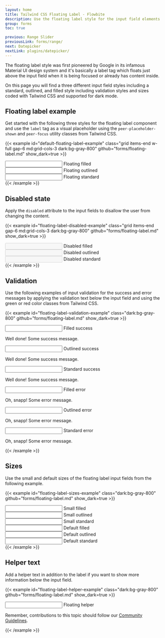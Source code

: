 ```yaml
---
layout: home
title: Tailwind CSS Floating Label - Flowbite
description: Use the floating label style for the input field elements to replicate the Material UI design system from Google and choose from multiple styles and sizes
group: forms
toc: true

previous: Range Slider
previousLink: forms/range/
next: Datepicker
nextLink: plugins/datepicker/
---
```


The floating label style was first pioneered by Google in its infamous Material UI design system and it's basically a label tag which floats just above the input field when it is being focused or already has content inside.

On this page you will find a three different input field styles including a standard, outlined, and filled style including validation styles and sizes coded with Tailwind CSS and supported for dark mode.

## Floating label example

Get started with the following three styles for the floating label component and use the `label` tag as a visual placeholder using the `peer-placeholder-shown` and `peer-focus` utility classes from Tailwind CSS.

{{< example id="default-floating-label-example" class="grid items-end w-full gap-6 md:grid-cols-3 dark:bg-gray-800" github="forms/floating-label.md" show_dark=true >}}
<div class="relative">
    <input type="text" id="floating_filled" class="block rounded-t-lg px-2.5 pb-2.5 pt-5 w-full text-sm text-gray-900 bg-gray-50 dark:bg-gray-700 border-0 border-b-2 border-gray-300 appearance-none dark:text-white dark:border-gray-600 dark:focus:border-blue-500 focus:outline-none focus:ring-0 focus:border-blue-600 peer" placeholder=" " />
    <label for="floating_filled" class="absolute text-sm text-gray-500 dark:text-gray-400 duration-300 transform -translate-y-4 scale-75 top-4 z-10 origin-[0] left-2.5 peer-focus:text-blue-600 peer-focus:dark:text-blue-500 peer-placeholder-shown:scale-100 peer-placeholder-shown:translate-y-0 peer-focus:scale-75 peer-focus:-translate-y-4">Floating filled</label>
</div>
<div class="relative">
    <input type="text" id="floating_outlined" class="block px-2.5 pb-2.5 pt-4 w-full text-sm text-gray-900 bg-transparent rounded-lg border-1 border-gray-300 appearance-none dark:text-white dark:border-gray-600 dark:focus:border-blue-500 focus:outline-none focus:ring-0 focus:border-blue-600 peer" placeholder=" " />
    <label for="floating_outlined" class="absolute text-sm text-gray-500 dark:text-gray-400 duration-300 transform -translate-y-4 scale-75 top-2 z-10 origin-[0] bg-white dark:bg-gray-800 px-2 peer-focus:px-2 peer-focus:text-blue-600 peer-focus:dark:text-blue-500 peer-placeholder-shown:scale-100 peer-placeholder-shown:-translate-y-1/2 peer-placeholder-shown:top-1/2 peer-focus:top-2 peer-focus:scale-75 peer-focus:-translate-y-4 left-1">Floating outlined</label>
</div>
<div class="relative z-0">
    <input type="text" id="floating_standard" class="block py-2.5 px-0 w-full text-sm text-gray-900 bg-transparent border-0 border-b-2 border-gray-300 appearance-none dark:text-white dark:border-gray-600 dark:focus:border-blue-500 focus:outline-none focus:ring-0 focus:border-blue-600 peer" placeholder=" " />
    <label for="floating_standard" class="absolute text-sm text-gray-500 dark:text-gray-400 duration-300 transform -translate-y-6 scale-75 top-3 -z-10 origin-[0] peer-focus:left-0 peer-focus:text-blue-600 peer-focus:dark:text-blue-500 peer-placeholder-shown:scale-100 peer-placeholder-shown:translate-y-0 peer-focus:scale-75 peer-focus:-translate-y-6">Floating standard</label>
</div>
{{< /example >}}

## Disabled state

Apply the `disabled` attribute to the input fields to disallow the user from changing the content.

{{< example id="floating-label-disabled-example" class="grid items-end gap-6 md:grid-cols-3 dark:bg-gray-800" github="forms/floating-label.md" show_dark=true >}}
<div class="relative">
    <input type="text" id="disabled_filled" class="block rounded-t-lg px-2.5 pb-2.5 pt-5 w-full text-sm text-gray-900 bg-gray-50 dark:bg-gray-700 border-0 border-b-2 border-gray-300 appearance-none dark:text-white dark:border-gray-600 dark:focus:border-blue-500 focus:outline-none focus:ring-0 focus:border-blue-600 peer" placeholder=" " disabled />
    <label for="disabled_filled" class="absolute text-sm text-gray-400 dark:text-gray-500 duration-300 transform -translate-y-4 scale-75 top-4 z-10 origin-[0] left-2.5 peer-focus:text-blue-600 peer-focus:dark:text-blue-500 peer-placeholder-shown:scale-100 peer-placeholder-shown:translate-y-0 peer-focus:scale-75 peer-focus:-translate-y-4">Disabled filled</label>
</div>
<div class="relative">
    <input type="text" id="disabled_outlined" class="block px-2.5 pb-2.5 pt-4 w-full text-sm text-gray-900 bg-transparent rounded-lg border-1 border-gray-300 appearance-none dark:text-white dark:border-gray-600 dark:focus:border-blue-500 focus:outline-none focus:ring-0 focus:border-blue-600 peer" placeholder=" " disabled />
    <label for="disabled_outlined" class="absolute text-sm text-gray-400 dark:text-gray-500 duration-300 transform -translate-y-4 scale-75 top-2 z-10 origin-[0] bg-white dark:bg-gray-800 px-2 peer-focus:px-2 peer-focus:text-blue-600 peer-focus:dark:text-blue-500 peer-placeholder-shown:scale-100 peer-placeholder-shown:-translate-y-1/2 peer-placeholder-shown:top-1/2 peer-focus:top-2 peer-focus:scale-75 peer-focus:-translate-y-4 left-1">Disabled outlined</label>
</div>
<div class="relative z-0">
    <input type="text" id="disabled_standard" class="block py-2.5 px-0 w-full text-sm text-gray-900 bg-transparent border-0 border-b-2 border-gray-300 appearance-none dark:text-white dark:border-gray-600 dark:focus:border-blue-500 focus:outline-none focus:ring-0 focus:border-blue-600 peer" placeholder=" " disabled />
    <label for="disabled_standard" class="absolute text-sm text-gray-400 dark:text-gray-500 duration-300 transform -translate-y-6 scale-75 top-3 -z-10 origin-[0] peer-focus:left-0 peer-focus:text-blue-600 peer-focus:dark:text-blue-500 peer-placeholder-shown:scale-100 peer-placeholder-shown:translate-y-0 peer-focus:scale-75 peer-focus:-translate-y-6">Disabled standard</label>
</div>
{{< /example >}}

## Validation

Use the following examples of input validation for the success and error messages by applying the validation text below the input field and using the green or red color classes from Tailwind CSS.

{{< example id="floating-label-validation-example" class="dark:bg-gray-800" github="forms/floating-label.md" show_dark=true >}}
<!-- Success messages -->
<div class="grid items-end gap-6 mb-6 md:grid-cols-3">
    <div>
        <div class="relative">
            <input type="text" id="filled_success" aria-describedby="filled_success_help" class="block rounded-t-lg px-2.5 pb-2.5 pt-5 w-full text-sm text-gray-900 bg-gray-50 dark:bg-gray-700 border-0 border-b-2 border-green-600 dark:border-green-500 appearance-none dark:text-white dark:focus:border-green-500 focus:outline-none focus:ring-0 focus:border-green-600 peer" placeholder=" " />
            <label for="filled_success" class="absolute text-sm text-green-600 dark:text-green-500 duration-300 transform -translate-y-4 scale-75 top-4 z-10 origin-[0] left-2.5 peer-placeholder-shown:scale-100 peer-placeholder-shown:translate-y-0 peer-focus:scale-75 peer-focus:-translate-y-4">Filled success</label>
        </div>
        <p id="filled_success_help" class="mt-2 text-xs text-green-600 dark:text-green-400"><span class="font-medium">Well done!</span> Some success message.</p>
    </div>
    <div>   
        <div class="relative">
            <input type="text" id="outlined_success" aria-describedby="outlined_success_help" class="block px-2.5 pb-2.5 pt-4 w-full text-sm text-gray-900 bg-transparent rounded-lg border-1 border-green-600 appearance-none dark:text-white dark:border-green-500 dark:focus:border-green-500 focus:outline-none focus:ring-0 focus:border-green-600 peer" placeholder=" " />
            <label for="outlined_success" class="absolute text-sm text-green-600 dark:text-green-500 duration-300 transform -translate-y-4 scale-75 top-2 z-10 origin-[0] bg-white dark:bg-gray-800 px-2 peer-focus:px-2 peer-placeholder-shown:scale-100 peer-placeholder-shown:-translate-y-1/2 peer-placeholder-shown:top-1/2 peer-focus:top-2 peer-focus:scale-75 peer-focus:-translate-y-4 left-1">Outlined success</label>
        </div>
        <p id="outlined_success_help" class="mt-2 text-xs text-green-600 dark:text-green-400"><span class="font-medium">Well done!</span> Some success message.</p>    
    </div>
    <div>
        <div class="relative z-0">
            <input type="text" id="standard_success" aria-describedby="standard_success_help" class="block py-2.5 px-0 w-full text-sm text-gray-900 bg-transparent border-0 border-b-2 border-green-600 appearance-none dark:text-white dark:border-green-500 dark:focus:border-green-500 focus:outline-none focus:ring-0 focus:border-green-600 peer" placeholder=" " />
            <label for="standard_success" class="absolute text-sm text-green-600 dark:text-green-500 duration-300 transform -translate-y-6 scale-75 top-3 -z-10 origin-[0] peer-focus:left-0 peer-placeholder-shown:scale-100 peer-placeholder-shown:translate-y-0 peer-focus:scale-75 peer-focus:-translate-y-6">Standard success</label>
        </div>
        <p id="standard_success_help" class="mt-2 text-xs text-green-600 dark:text-green-400"><span class="font-medium">Well done!</span> Some success message.</p>
    </div>
</div>

<!-- Error messages -->
<div class="grid items-end gap-6 md:grid-cols-3">
    <div>
        <div class="relative">
            <input type="text" id="filled_error" aria-describedby="filled_error_help" class="block rounded-t-lg px-2.5 pb-2.5 pt-5 w-full text-sm text-gray-900 bg-gray-50 dark:bg-gray-700 border-0 border-b-2 appearance-none dark:text-white dark:border-red-500 focus:outline-none focus:ring-0 border-red-600 focus:border-red-600 dark:focus-border-red-500 peer" placeholder=" " />
            <label for="filled_error" class="absolute text-sm duration-300 transform -translate-y-4 scale-75 top-4 z-10 origin-[0] left-2.5 text-red-600 dark:text-red-500 peer-placeholder-shown:scale-100 peer-placeholder-shown:translate-y-0 peer-focus:scale-75 peer-focus:-translate-y-4">Filled error</label>
        </div>
        <p id="filled_error_help" class="mt-2 text-xs text-red-600 dark:text-red-400"><span class="font-medium">Oh, snapp!</span> Some error message.</p>
    </div>
    <div>   
        <div class="relative">
            <input type="text" id="outlined_error" aria-describedby="outlined_error_help" class="block px-2.5 pb-2.5 pt-4 w-full text-sm text-gray-900 bg-transparent rounded-lg border-1 appearance-none dark:text-white dark:border-red-500 border-red-600 dark:focus:border-red-500 focus:outline-none focus:ring-0 focus:border-red-600 peer" placeholder=" " />
            <label for="outlined_error" class="absolute text-sm text-red-600 dark:text-red-500 duration-300 transform -translate-y-4 scale-75 top-2 z-10 origin-[0] bg-white dark:bg-gray-800 px-2 peer-focus:px-2 peer-placeholder-shown:scale-100 peer-placeholder-shown:-translate-y-1/2 peer-placeholder-shown:top-1/2 peer-focus:top-2 peer-focus:scale-75 peer-focus:-translate-y-4 left-1">Outlined error</label>
        </div>
        <p id="outlined_error_help" class="mt-2 text-xs text-red-600 dark:text-red-400"><span class="font-medium">Oh, snapp!</span> Some error message.</p>    
    </div>
    <div>
        <div class="relative z-0">
            <input type="text" id="standard_error" aria-describedby="standard_error_help" class="block py-2.5 px-0 w-full text-sm text-gray-900 bg-transparent border-0 border-b-2 border-red-600 appearance-none dark:text-white dark:border-red-500 dark:focus:border-red-500 focus:outline-none focus:ring-0 focus:border-red-600 peer" placeholder=" " />
            <label for="standard_error" class="absolute text-sm text-red-600 dark:text-red-500 duration-300 transform -translate-y-6 scale-75 top-3 -z-10 origin-[0] peer-focus:left-0 peer-placeholder-shown:scale-100 peer-placeholder-shown:translate-y-0 peer-focus:scale-75 peer-focus:-translate-y-6">Standard error</label>
        </div>
        <p id="standard_error_help" class="mt-2 text-xs text-red-600 dark:text-red-400"><span class="font-medium">Oh, snapp!</span> Some error message.</p>
    </div>
</div>
{{< /example >}}

## Sizes

Use the small and default sizes of the floating label input fields from the following example.

{{< example id="floating-label-sizes-example" class="dark:bg-gray-800" github="forms/floating-label.md" show_dark=true >}}
<div class="grid items-end gap-6 mb-6 md:grid-cols-3">
    <div class="relative">
        <input type="text" id="small_filled" class="block rounded-t-lg px-2.5 pb-1.5 pt-4 w-full text-sm text-gray-900 bg-gray-50 dark:bg-gray-700 border-0 border-b-2 border-gray-300 appearance-none dark:text-white dark:border-gray-600 dark:focus:border-blue-500 focus:outline-none focus:ring-0 focus:border-blue-600 peer" placeholder=" " />
        <label for="small_filled" class="absolute text-sm text-gray-500 dark:text-gray-400 duration-300 transform -translate-y-3 scale-75 top-3 z-10 origin-[0] left-2.5 peer-focus:text-blue-600 peer-focus:dark:text-blue-500 peer-placeholder-shown:scale-100 peer-placeholder-shown:translate-y-0 peer-focus:scale-75 peer-focus:-translate-y-3">Small filled</label>
    </div>
    <div class="relative">
        <input type="text" id="small_outlined" class="block px-2.5 pb-1.5 pt-3 w-full text-sm text-gray-900 bg-transparent rounded-lg border-1 border-gray-300 appearance-none dark:text-white dark:border-gray-600 dark:focus:border-blue-500 focus:outline-none focus:ring-0 focus:border-blue-600 peer" placeholder=" " />
        <label for="small_outlined" class="absolute text-sm text-gray-500 dark:text-gray-400 duration-300 transform -translate-y-3 scale-75 top-1 z-10 origin-[0] bg-white dark:bg-gray-800 px-2 peer-focus:px-2 peer-focus:text-blue-600 peer-focus:dark:text-blue-500 peer-placeholder-shown:scale-100 peer-placeholder-shown:-translate-y-1/2 peer-placeholder-shown:top-1/2 peer-focus:top-1 peer-focus:scale-75 peer-focus:-translate-y-3 left-1">Small outlined</label>
    </div>
    <div class="relative z-0">
        <input type="text" id="small_standard" class="block w-full px-0 py-2 text-sm text-gray-900 bg-transparent border-0 border-b-2 border-gray-300 appearance-none dark:text-white dark:border-gray-600 dark:focus:border-blue-500 focus:outline-none focus:ring-0 focus:border-blue-600 peer" placeholder=" " />
        <label for="small_standard" class="absolute text-sm text-gray-500 dark:text-gray-400 duration-300 transform -translate-y-6 scale-75 top-3 -z-10 origin-[0] peer-focus:left-0 peer-focus:text-blue-600 peer-focus:dark:text-blue-500 peer-placeholder-shown:scale-100 peer-placeholder-shown:translate-y-0 peer-focus:scale-75 peer-focus:-translate-y-6">Small standard</label>
    </div>
</div>
<div class="grid items-end gap-6 md:grid-cols-3">
    <div class="relative">
        <input type="text" id="default_filled" class="block rounded-t-lg px-2.5 pb-2.5 pt-5 w-full text-sm text-gray-900 bg-gray-50 dark:bg-gray-700 border-0 border-b-2 border-gray-300 appearance-none dark:text-white dark:border-gray-600 dark:focus:border-blue-500 focus:outline-none focus:ring-0 focus:border-blue-600 peer" placeholder=" " />
        <label for="default_filled" class="absolute text-sm text-gray-500 dark:text-gray-400 duration-300 transform -translate-y-4 scale-75 top-4 z-10 origin-[0] left-2.5 peer-focus:text-blue-600 peer-focus:dark:text-blue-500 peer-placeholder-shown:scale-100 peer-placeholder-shown:translate-y-0 peer-focus:scale-75 peer-focus:-translate-y-4">Default filled</label>
    </div>
    <div class="relative">
        <input type="text" id="default_outlined" class="block px-2.5 pb-2.5 pt-4 w-full text-sm text-gray-900 bg-transparent rounded-lg border-1 border-gray-300 appearance-none dark:text-white dark:border-gray-600 dark:focus:border-blue-500 focus:outline-none focus:ring-0 focus:border-blue-600 peer" placeholder=" " />
        <label for="default_outlined" class="absolute text-sm text-gray-500 dark:text-gray-400 duration-300 transform -translate-y-4 scale-75 top-2 z-10 origin-[0] bg-white dark:bg-gray-800 px-2 peer-focus:px-2 peer-focus:text-blue-600 peer-focus:dark:text-blue-500 peer-placeholder-shown:scale-100 peer-placeholder-shown:-translate-y-1/2 peer-placeholder-shown:top-1/2 peer-focus:top-2 peer-focus:scale-75 peer-focus:-translate-y-4 left-1">Default outlined</label>
    </div>
    <div class="relative z-0">
        <input type="text" id="default_standard" class="block py-2.5 px-0 w-full text-sm text-gray-900 bg-transparent border-0 border-b-2 border-gray-300 appearance-none dark:text-white dark:border-gray-600 dark:focus:border-blue-500 focus:outline-none focus:ring-0 focus:border-blue-600 peer" placeholder=" " />
        <label for="default_standard" class="absolute text-sm text-gray-500 dark:text-gray-400 duration-300 transform -translate-y-6 scale-75 top-3 -z-10 origin-[0] peer-focus:left-0 peer-focus:text-blue-600 peer-focus:dark:text-blue-500 peer-placeholder-shown:scale-100 peer-placeholder-shown:translate-y-0 peer-focus:scale-75 peer-focus:-translate-y-6">Default standard</label>
    </div>
</div>
{{< /example >}}

## Helper text

Add a helper text in addition to the label if you want to show more information below the input field.

{{< example id="floating-label-helper-example" class="dark:bg-gray-800" github="forms/floating-label.md" show_dark=true >}}
<div class="relative">
    <input type="text" id="floating_helper" aria-describedby="floating_helper" class="block rounded-t-lg px-2.5 pb-2.5 pt-5 w-full text-sm text-gray-900 bg-gray-50 dark:bg-gray-700 border-0 border-b-2 border-gray-300 appearance-none dark:text-white dark:border-gray-600 dark:focus:border-blue-500 focus:outline-none focus:ring-0 focus:border-blue-600 peer" placeholder=" " />
    <label for="floating_helper" class="absolute text-sm text-gray-500 dark:text-gray-400 duration-300 transform -translate-y-4 scale-75 top-4 z-10 origin-[0] left-2.5 peer-focus:text-blue-600 peer-focus:dark:text-blue-500 peer-placeholder-shown:scale-100 peer-placeholder-shown:translate-y-0 peer-focus:scale-75 peer-focus:-translate-y-4">Floating helper</label>
</div>
<p id="floating_helper" class="mt-2 text-xs text-gray-500 dark:text-gray-400">Remember, contributions to this topic should follow our <a href="#" class="text-blue-600 dark:text-blue-500 hover:underline">Community Guidelines</a>.</p>
{{< /example >}}